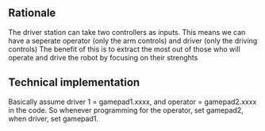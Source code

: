 ## Rationale

The driver station can take two controllers as inputs.
This means we can have a seperate operator (only the arm controls) and driver (only the driving controls)
The benefit of this is to extract the most out of those who will operate and drive the robot by focusing on their strenghts


## Technical implementation

Basically assume driver 1 = gamepad1.xxxx, and operator = gamepad2.xxxx in the code. So whenever programming for the operator,
set gamepad2, when driver, set gamepad1.